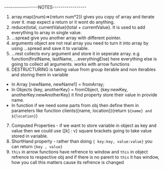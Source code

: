 -----------------NOTES-----------------
1. array.map((num)=>{return num*2}) gives you copy of array and iterate over it. map expect a return or it wont do anything.
2. reduce(total, currentValue){total + currentValue}. It is used to add everything to array in single value.
3. ...spread give you another array with different pointer.
4. arguments object are not real array you need to turn it into array by using ...spread and save it to variable.
5. ...rest collects evry argument and store it in seperate array. e.g function(firstName, lastName, ...everythingElse) here everything else is going to collect all arguments. works with arrow functions 
6. DESTRUCTURING is taking value from group iterable and non iterables and storing them in variable
- In Array [newName, newName1] = fromArray;
- In Objects {key, anotherKey} = fromObject, {key:newKey, anotherKey:newAnotherKey} it find property store their value in provide name.
- In function if we need some parts from obj then define them in parameters like function clients({name, location}){return `${name} and ${location}`}
7. Computed Properties - if we want to store variable in object as key and value then we could use {[k] : v} square brackets going to take value stored in variable.
8. ShortHand property - rather than doing `{ key:key, value:value}` you can return `{key , value}`
9. `this` in arrow functions have refrence to window and `this` in object refrence to respective obj and if there is no parent to `this` it has window, how you call this matters cause its refrence is changed